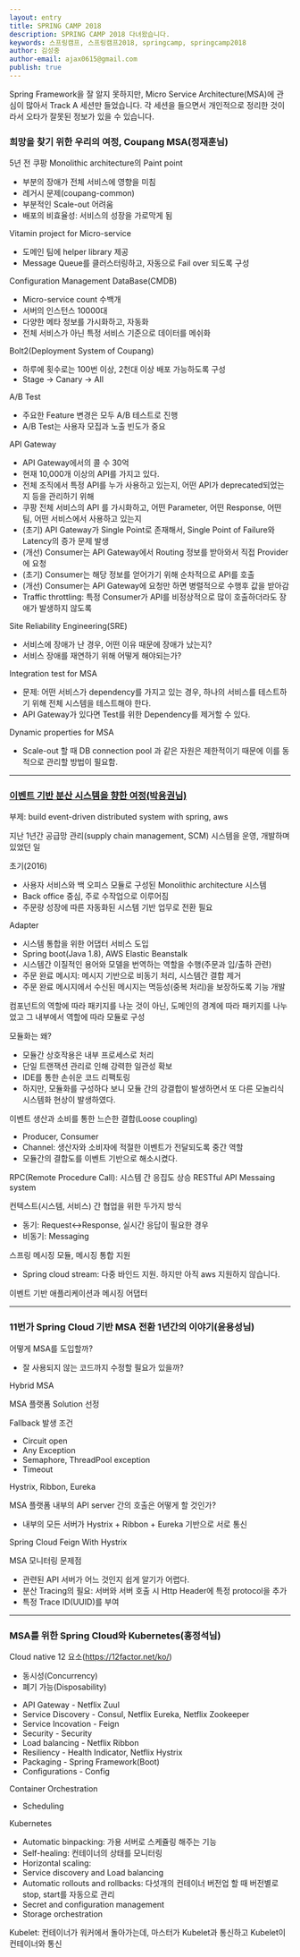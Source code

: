 ```yaml
---
layout: entry
title: SPRING CAMP 2018
description: SPRING CAMP 2018 다녀왔습니다.
keywords: 스프링캠프, 스프링캠프2018, springcamp, springcamp2018
author: 김성중
author-email: ajax0615@gmail.com
publish: true
---
```


Spring Framework을 잘 알지 못하지만, Micro Service Architecture(MSA)에 관심이 많아서 Track A 세션만 들었습니다. 각 세션을 들으면서 개인적으로 정리한 것이라서 오타가 잘못된 정보가 있을 수 있습니다.

### 희망을 찾기 위한 우리의 여정, Coupang MSA(정재훈님)

5년 전 쿠팡 Monolithic architecture의 Paint point
* 부분의 장애가 전체 서비스에 영향을 미침
* 레거시 문제(coupang-common)
* 부분적인 Scale-out 어려움
* 배포의 비효율성: 서비스의 성장을 가로막게 됨

Vitamin project for Micro-service
* 도메인 팀에 helper library 제공
* Message Queue를 클러스터링하고, 자동으로 Fail over 되도록 구성

Configuration Management DataBase(CMDB)
* Micro-service count 수백개
* 서버의 인스턴스 10000대
* 다양한 메타 정보를 가시화하고, 자동화
* 전체 서비스가 아닌 특정 서비스 기준으로 데이터를 메쉬화

Bolt2(Deployment System of Coupang)
* 하루에 횟수로는 100번 이상, 2천대 이상 배포 가능하도록 구성
* Stage -> Canary -> All

A/B Test
* 주요한 Feature 변경은 모두 A/B 테스트로 진행
* A/B Test는 사용자 모집과 노출 빈도가 중요

API Gateway
* API Gateway에서의 콜 수 30억
* 현재 10,000개 이상의 API를 가지고 있다.
* 전체 조직에서 특정 API를 누가 사용하고 있는지, 어떤 API가 deprecated되었는지 등을 관리하기 위해
* 쿠팡 전체 서비스의 API 를 가시화하고, 어떤 Parameter, 어떤 Response, 어떤 팀, 어떤 서비스에서 사용하고 있는지
* (초기) API Gateway가 Single Point로 존재해서, Single Point of Failure와 Latency의 증가 문제 발생
* (개선) Consumer는 API Gateway에서 Routing 정보를 받아와서 직접 Provider에 요청
* (초기) Consumer는 해당 정보를 얻어가기 위해 순차적으로 API를  호출
* (개선) Consumer는 API Gateway에 요청만 하면 병렬적으로 수행후 값을 받아감
* Traffic throttling: 특정 Consumer가 API를 비정상적으로 많이 호출하더라도 장애가 발생하지 않도록

Site Reliability Engineering(SRE)
* 서비스에 장애가 난 경우, 어떤 이유 때문에 장애가 났는지?
* 서비스 장애를 재연하기 위해 어떻게 해야되는가?

Integration test for MSA
* 문제: 어떤 서비스가 dependency를 가지고 있는 경우, 하나의 서비스를 테스트하기 위해 전체 시스템을 테스트해야 한다.
* API Gateway가 있다면 Test를 위한 Dependency를 제거할 수 있다.

Dynamic properties for MSA
* Scale-out 할 때 DB connection pool 과 같은 자원은 제한적이기 때문에 이를 동적으로 관리할 방법이 필요함.

---

### [이벤트 기반 분산 시스템을 향한 여정(박용권님)](https://www.slideshare.net/arawnkr/ss-94475606)
부제: build event-driven distributed system with spring, aws

지난 1년간 공급망 관리(supply chain management, SCM) 시스템을 운영, 개발하며 있었던 일

초기(2016)
* 사용자 서비스와 백 오피스 모듈로 구성된 Monolithic architecture 시스템
* Back office 중심, 주로 수작업으로 이루어짐
* 주문량 성장에 따른 자동화된 시스템 기반 업무로 전환 필요

Adapter
* 시스템 통합을 위한 어댑터 서비스 도입
* Spring boot(Java 1.8), AWS Elastic Beanstalk
* 시스템간 이질적인 용어와 모델을 번역하는 역할을 수행(주문과 입/출하 관련)
* 주문 완료 메시지: 메시지 기반으로 비동기 처리, 시스템간 결합 제거
* 주문 완료 메시지에서 수신된 메시지는 멱등성(중복 처리)을 보장하도록 기능 개발

컴포넌트의 역할에 따라 패키지를 나눈 것이 아닌, 도메인의 경계에 따라 패키지를 나누었고 그 내부에서 역할에 따라 모듈로 구성

모듈화는 왜?
* 모듈간 상호작용은 내부 프로세스로 처리
* 단일 트랜잭션 관리로 인해 강력한 일관성 확보
* IDE를 통한 손쉬운 코드 리팩토링
* 하지만, 모듈화를 구성하다 보니 모듈 간의 강결합이 발생하면서 또 다른 모놀리식 시스템화 현상이 발생하였다.

이벤트 생산과 소비를 통한 느슨한 결합(Loose coupling)
* Producer, Consumer
* Channel: 생산자와 소비자에 적절한 이벤트가 전달되도록 중간 역할
* 모듈간의 결합도를 이벤트 기반으로 해소시켰다.


RPC(Remote Procedure Call): 시스템 간 응집도 상승
RESTful API
Messaing system

컨텍스트(시스템, 서비스) 간 협업을 위한 두가지 방식
* 동기: Request<->Response, 실시간 응답이 필요한 경우
* 비동기: Messaging

스프링 메시징 모듈, 메시징 통합 지원
* Spring cloud stream: 다중 바인드 지원. 하지만 아직 aws 지원하지 않습니다.

이벤트 기반 애플리케이션과 메시징 어댑터

---

### 11번가 Spring Cloud 기반 MSA 전환 1년간의 이야기(윤용성님)

어떻게 MSA를 도입할까?
* 잘 사용되지 않는 코드까지 수정할 필요가 있을까?

Hybrid MSA

MSA 플랫폼 Solution 선정

Fallback 발생 조건
* Circuit open
* Any Exception
* Semaphore, ThreadPool exception
* Timeout

Hystrix, Ribbon, Eureka

MSA 플랫폼 내부의 API server 간의 호출은 어떻게 할 것인가?
* 내부의 모든 서버가 Hystrix + Ribbon + Eureka 기반으로 서로 통신

Spring Cloud Feign With Hystrix

MSA 모니터링 문제점
* 관련된 API 서버가 어느 것인지 쉽게 알기가 어렵다.
* 분산 Tracing의 필요: 서버와 서버 호출 시 Http Header에 특정 protocol을 추가
* 특정 Trace ID(UUID)를 부여

---

### MSA를 위한 Spring Cloud와 Kubernetes(홍정석님)

Cloud native 12 요소(https://12factor.net/ko/)
* 동시성(Concurrency)
* 폐기 가능(Disposability)

- API Gateway - Netflix Zuul
- Service Discovery - Consul, Netflix Eureka, Netflix Zookeeper
- Service Incovation - Feign
- Security - Security
- Load balancing - Netflix Ribbon
- Resiliency - Health Indicator, Netflix Hystrix
- Packaging - Spring Framework(Boot)
- Configurations - Config

Container Orchestration
* Scheduling

Kubernetes
* Automatic binpacking: 가용 서버로 스케쥴링 해주는 기능
* Self-healing: 컨테이너의 상태를 모니터링
* Horizontal scaling:
* Service discovery and Load balancing
* Automatic rollouts and rollbacks: 다섯개의 컨테이너 버전업 할 때 버전별로 stop, start를 자동으로 관리
* Secret and configuration management
* Storage orchestration

Kubelet: 컨테이너가 워커에서 돌아가는데, 마스터가 Kubelet과 통신하고 Kubelet이 컨테이너와 통신
